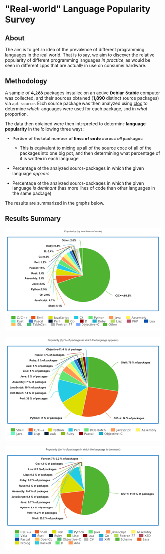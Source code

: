 # "Real-world" Language Popularity Survey

## About

The aim is to get an idea of the prevalence of different programming languages in the real world. That is to say, we aim to discover the relative popularity of different programming languages *in practice*, as would be seen in different apps that are actually in use on consumer hardware.

## Methodology

A sample of **4,283** packages installed on an active **Debian Stable** computer was collected, and their sources obtained (**1,890** distinct source packages) via `apt source`. Each source package was then analyzed using [cloc](https://github.com/AlDanial/cloc) to determine *which* languages were used for each package, and in *what* proportion.

The data then obtained were then interpreted to determine **language popularity** in the following three ways:

- Portion of the total number of **lines of code** across *all* packages
  
  - This is equivalent to mixing up all of the source code of all of the packages into one big pot, and then determining what percentage of it is written in each language

- Percentage of the analyzed source-packages in which the given language *appears*

- Percentage of the analyzed source-packages in which the given language *is dominant* (has more lines of code than other languages in the same package)

The results are summarized in the graphs below.

## Results Summary

![by-lines-of-code](./by-lines-of-code.png)

![by-total-number-of-occurrences](./by-total-number-of-occurrences.png)

![by-packages-major-language](./by-packages-major-language.png)
